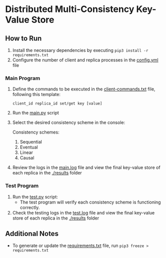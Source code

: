 # Distributed Multi-Consistency Key-Value Store

## How to Run

1. Install the necessary dependencies by executing `pip3 install -r requirements.txt`
1. Configure the number of client and replica processes in the [config.yml](./config/config.yml) file

### Main Program

1. Define the commands to be executed in the [client-commands.txt](./commands/client-commands.txt) file, following this template:

    `client_id replica_id set/get key [value]`

1. Run the [main.py](./main.py) script
1. Select the desired consistency scheme in the console:

    Consistency schemes:
    1. Sequential
    1. Eventual
    1. Linear
    1. Causal
1. Review the logs in the [main.log](./logs/main.log) file and view the final key-value store of each replica in the [./results](./results/) folder

### Test Program

1. Run the [test.py](./test.py) script:
    - The test program will verify each consistency scheme is functioning correctly.
1. Check the testing logs in the [test.log](./logs/test.log) file and view the final key-value store of each replica in the [./results](./results/) folder

## Additional Notes

- To generate or update the [requirements.txt](./requirements.txt) file, run `pip3 freeze > requirements.txt`
